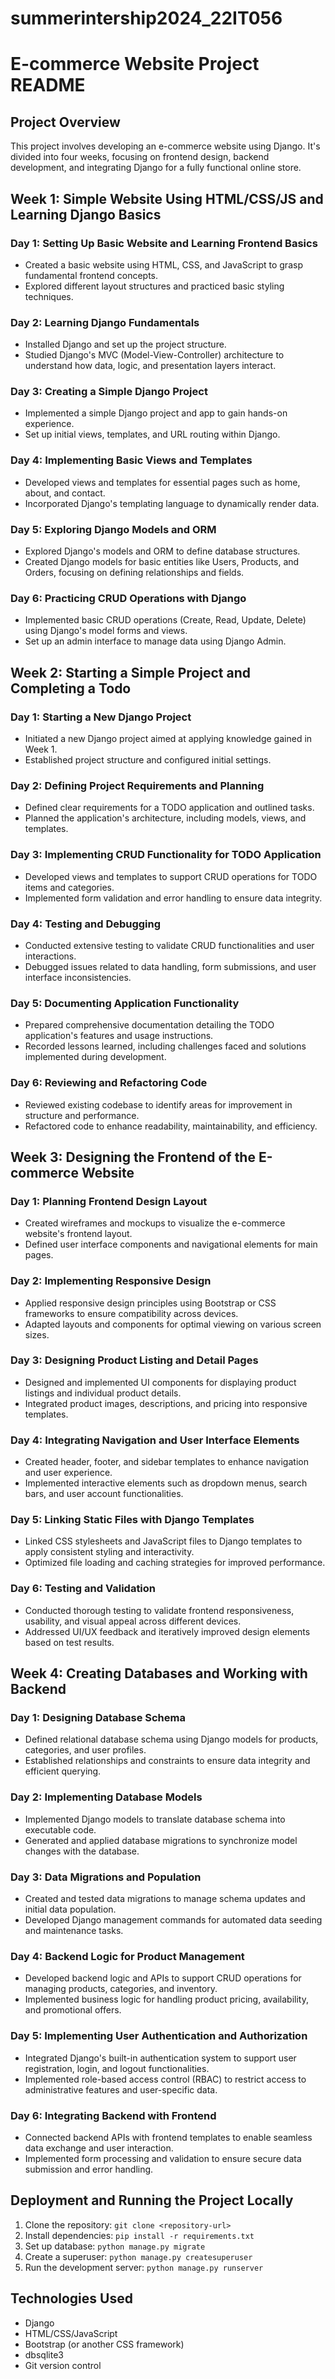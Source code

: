 # summerintership2024_22IT056

# E-commerce Website Project README

## Project Overview
This project involves developing an e-commerce website using Django. It's divided into four weeks, focusing on frontend design, backend development, and integrating Django for a fully functional online store.

## Week 1: Simple Website Using HTML/CSS/JS and Learning Django Basics

### Day 1: Setting Up Basic Website and Learning Frontend Basics
- Created a basic website using HTML, CSS, and JavaScript to grasp fundamental frontend concepts.
- Explored different layout structures and practiced basic styling techniques.

### Day 2: Learning Django Fundamentals
- Installed Django and set up the project structure.
- Studied Django's MVC (Model-View-Controller) architecture to understand how data, logic, and presentation layers interact.

### Day 3: Creating a Simple Django Project
- Implemented a simple Django project and app to gain hands-on experience.
- Set up initial views, templates, and URL routing within Django.

### Day 4: Implementing Basic Views and Templates
- Developed views and templates for essential pages such as home, about, and contact.
- Incorporated Django's templating language to dynamically render data.

### Day 5: Exploring Django Models and ORM
- Explored Django's models and ORM to define database structures.
- Created Django models for basic entities like Users, Products, and Orders, focusing on defining relationships and fields.

### Day 6: Practicing CRUD Operations with Django
- Implemented basic CRUD operations (Create, Read, Update, Delete) using Django's model forms and views.
- Set up an admin interface to manage data using Django Admin.

## Week 2: Starting a Simple Project and Completing a Todo

### Day 1: Starting a New Django Project
- Initiated a new Django project aimed at applying knowledge gained in Week 1.
- Established project structure and configured initial settings.

### Day 2: Defining Project Requirements and Planning
- Defined clear requirements for a TODO application and outlined tasks.
- Planned the application's architecture, including models, views, and templates.

### Day 3: Implementing CRUD Functionality for TODO Application
- Developed views and templates to support CRUD operations for TODO items and categories.
- Implemented form validation and error handling to ensure data integrity.

### Day 4: Testing and Debugging
- Conducted extensive testing to validate CRUD functionalities and user interactions.
- Debugged issues related to data handling, form submissions, and user interface inconsistencies.

### Day 5: Documenting Application Functionality
- Prepared comprehensive documentation detailing the TODO application's features and usage instructions.
- Recorded lessons learned, including challenges faced and solutions implemented during development.

### Day 6: Reviewing and Refactoring Code
- Reviewed existing codebase to identify areas for improvement in structure and performance.
- Refactored code to enhance readability, maintainability, and efficiency.

## Week 3: Designing the Frontend of the E-commerce Website

### Day 1: Planning Frontend Design Layout
- Created wireframes and mockups to visualize the e-commerce website's frontend layout.
- Defined user interface components and navigational elements for main pages.

### Day 2: Implementing Responsive Design
- Applied responsive design principles using Bootstrap or CSS frameworks to ensure compatibility across devices.
- Adapted layouts and components for optimal viewing on various screen sizes.

### Day 3: Designing Product Listing and Detail Pages
- Designed and implemented UI components for displaying product listings and individual product details.
- Integrated product images, descriptions, and pricing into responsive templates.

### Day 4: Integrating Navigation and User Interface Elements
- Created header, footer, and sidebar templates to enhance navigation and user experience.
- Implemented interactive elements such as dropdown menus, search bars, and user account functionalities.

### Day 5: Linking Static Files with Django Templates
- Linked CSS stylesheets and JavaScript files to Django templates to apply consistent styling and interactivity.
- Optimized file loading and caching strategies for improved performance.

### Day 6: Testing and Validation
- Conducted thorough testing to validate frontend responsiveness, usability, and visual appeal across different devices.
- Addressed UI/UX feedback and iteratively improved design elements based on test results.

## Week 4: Creating Databases and Working with Backend

### Day 1: Designing Database Schema
- Defined relational database schema using Django models for products, categories, and user profiles.
- Established relationships and constraints to ensure data integrity and efficient querying.

### Day 2: Implementing Database Models
- Implemented Django models to translate database schema into executable code.
- Generated and applied database migrations to synchronize model changes with the database.

### Day 3: Data Migrations and Population
- Created and tested data migrations to manage schema updates and initial data population.
- Developed Django management commands for automated data seeding and maintenance tasks.

### Day 4: Backend Logic for Product Management
- Developed backend logic and APIs to support CRUD operations for managing products, categories, and inventory.
- Implemented business logic for handling product pricing, availability, and promotional offers.

### Day 5: Implementing User Authentication and Authorization
- Integrated Django's built-in authentication system to support user registration, login, and logout functionalities.
- Implemented role-based access control (RBAC) to restrict access to administrative features and user-specific data.

### Day 6: Integrating Backend with Frontend
- Connected backend APIs with frontend templates to enable seamless data exchange and user interaction.
- Implemented form processing and validation to ensure secure data submission and error handling.

## Deployment and Running the Project Locally
1. Clone the repository: `git clone <repository-url>`
2. Install dependencies: `pip install -r requirements.txt`
3. Set up database: `python manage.py migrate`
4. Create a superuser: `python manage.py createsuperuser`
5. Run the development server: `python manage.py runserver`

## Technologies Used
- Django
- HTML/CSS/JavaScript
- Bootstrap (or another CSS framework)
- dbsqlite3
- Git version control

